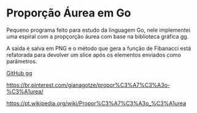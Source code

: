 # Proporção Áurea em Go


 <p>Pequeno programa feito para estudo da linguagem Go, nele implementei uma espiral com a propçorção áurea com base na biblioteca gráfica gg.</p>
 
 <p>A saída é salva em PNG e o método que gera a função de Fibanacci está refatorada para devolver um slice após os elementos enviados como parâmetros.</p>


[GitHub gg](https://github.com/fogleman/gg)


https://br.pinterest.com/gianagotze/propor%C3%A7%C3%A3o-%C3%A1urea/

https://pt.wikipedia.org/wiki/Propor%C3%A7%C3%A3o_%C3%A1urea

